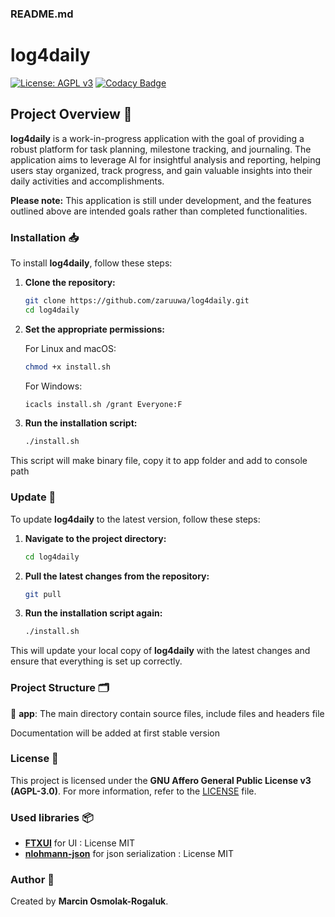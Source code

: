 
### README.md

# log4daily
[![License: AGPL v3](https://img.shields.io/badge/License-AGPL_v3-blue.svg)](https://www.gnu.org/licenses/agpl-3.0)
[![Codacy Badge](https://app.codacy.com/project/badge/Grade/2baaf677039f4b95983f88b785010447)](https://app.codacy.com/gh/mosmo0220/log4daily/dashboard?utm_source=gh&utm_medium=referral&utm_content=&utm_campaign=Badge_grade)

## Project Overview 📖

**log4daily** is a work-in-progress application with the goal of providing a robust platform for task planning, milestone tracking, and journaling. The application aims to leverage AI for insightful analysis and reporting, helping users stay organized, track progress, and gain valuable insights into their daily activities and accomplishments.

**Please note:** This application is still under development, and the features outlined above are intended goals rather than completed functionalities.

### Installation 📥

To install **log4daily**, follow these steps:

1. **Clone the repository:**
    ```sh
    git clone https://github.com/zaruuwa/log4daily.git
    cd log4daily
    ```

2. **Set the appropriate permissions:**

    For Linux and macOS:
    ```sh
    chmod +x install.sh
    ```

    For Windows:
    ```sh
    icacls install.sh /grant Everyone:F
    ```

3. **Run the installation script:**
    ```sh
    ./install.sh
    ```

This script will make binary file, copy it to app folder and add to console path

 ### Update 🔄
To update **log4daily** to the latest version, follow these steps:

1. **Navigate to the project directory:**
    ```sh
    cd log4daily
    ```

2. **Pull the latest changes from the repository:**
    ```sh
    git pull
    ```

3. **Run the installation script again:**
    ```sh
    ./install.sh
    ```

This will update your local copy of **log4daily** with the latest changes and ensure that everything is set up correctly.

### Project Structure 🗂️

📂 **app**: The main directory contain source files, include files and headers file

Documentation will be added at first stable version

### License 📜

This project is licensed under the **GNU Affero General Public License v3 (AGPL-3.0)**. For more information, refer to the [LICENSE](LICENSE) file.

### Used libraries 📦

- [**FTXUI**](https://github.com/ArthurSonzogni/FTXUI) for UI : License MIT
- [**nlohmann-json**](https://github.com/nlohmann/json) for json serialization : License MIT

### Author 👤

Created by **Marcin Osmolak-Rogaluk**.

